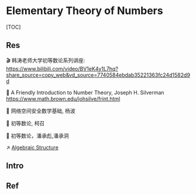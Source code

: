 # Elementary Theory of Numbers

[TOC]



## Res
🎬 韩涛老师大学初等数论系列讲座: https://www.bilibili.com/video/BV1eK4y1L7hq?share_source=copy_web&vd_source=7740584ebdab35221363fc24d1582d9d

📖 A Friendly Introduction to Number Theory, Joseph H. Silverman https://www.math.brown.edu/johsilve/frint.html 

📖 网络空间安全数学基础, 杨波

📖 初等数论, 柯召

📖 初等数论，潘承彪,潘承洞

↗ [Algebraic Structure](../Algebraic%20Structure/Algebraic%20Structure.md)



## Intro



## Ref

